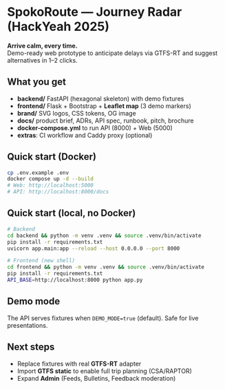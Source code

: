 # SpokoRoute — Journey Radar (HackYeah 2025)

**Arrive calm, every time.**  
Demo-ready web prototype to anticipate delays via GTFS-RT and suggest alternatives in 1–2 clicks.

## What you get
- **backend/** FastAPI (hexagonal skeleton) with demo fixtures
- **frontend/** Flask + Bootstrap + **Leaflet map** (3 demo markers)
- **brand/** SVG logos, CSS tokens, OG image
- **docs/** product brief, ADRs, API spec, runbook, pitch, brochure
- **docker-compose.yml** to run API (8000) + Web (5000)
- **extras**: CI workflow and Caddy proxy (optional)

## Quick start (Docker)
```bash
cp .env.example .env
docker compose up -d --build
# Web: http://localhost:5000
# API: http://localhost:8000/docs
```

## Quick start (local, no Docker)
```bash
# Backend
cd backend && python -m venv .venv && source .venv/bin/activate
pip install -r requirements.txt
uvicorn app.main:app --reload --host 0.0.0.0 --port 8000

# Frontend (new shell)
cd frontend && python -m venv .venv && source .venv/bin/activate
pip install -r requirements.txt
API_BASE=http://localhost:8000 python app.py
```

## Demo mode
The API serves fixtures when `DEMO_MODE=true` (default). Safe for live presentations.

## Next steps
- Replace fixtures with real **GTFS-RT** adapter
- Import **GTFS static** to enable full trip planning (CSA/RAPTOR)
- Expand **Admin** (Feeds, Bulletins, Feedback moderation)